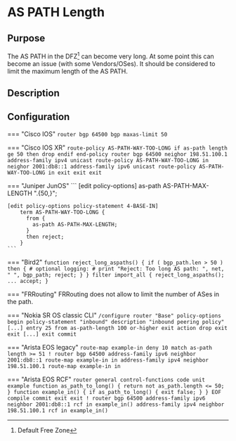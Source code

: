 # AS PATH Length

## Purpose

The AS PATH in the DFZ[^1] can become very long. At some point this can become an issue (with some Vendors/OSes). It should be considered to limit the maximum length of the AS PATH.

## Description

## Configuration

=== "Cisco IOS"
    ```
    router bgp 64500
     bgp maxas-limit 50
    ```

=== "Cisco IOS XR"
    ```
    route-policy AS-PATH-WAY-TOO-LONG
     if as-path length ge 50 then
      drop
     endif
    end-policy
    router bgp 64500
     neighor 198.51.100.1
      address-family ipv4 unicast
       route-policy AS-PATH-WAY-TOO-LONG in
     neighor 2001:db8::1
      address-family ipv6 unicast
       route-policy AS-PATH-WAY-TOO-LONG in
      exit
     exit
    exit
    ```

=== "Juniper JunOS"
    ```
    [edit policy-options]
        as-path AS-PATH-MAX-LENGTH ".{50,}";

    [edit policy-options policy-statement 4-BASE-IN]
        term AS-PATH-WAY-TOO-LONG {
          from {
            as-path AS-PATH-MAX-LENGTH;
          }
          then reject;
        }
    ```

=== "Bird2"
    ```
    function reject_long_aspaths()
    {
      if ( bgp_path.len > 50 ) then {
        # optional logging:
        # print "Reject: Too long AS path: ", net, " ", bgp_path;
        reject;
      }
    }
    filter import_all {
      reject_long_aspaths();
      ...
      accept;
    }
    ```

=== "FRRouting"
    FRRouting does not allow to limit the number of ASes in the path.

=== "Nokia SR OS classic CLI"
    ```
    /configure router "Base" policy-options
    begin
            policy-statement "inbound"
                description "inbound peering policy"
                [...]
                entry 25
                    from
                        as-path-length 100 or-higher
                    exit
                    action drop
                    exit
                exit
                [...]
            exit
    commit
    ```

=== "Arista EOS legacy"
    ```
    route-map example-in deny 10
       match as-path length >= 51
    !
    router bgp 64500
       address-family ipv6
          neighbor 2001:db8::1 route-map example-in in
       address-family ipv4
          neighbor 198.51.100.1 route-map example-in in
    ```

=== "Arista EOS RCF"
    ```
    router general
    control-functions
       code unit example
    function as_path_to_long() {
      return not as_path.length <= 50;
    }
    function example_in() {
      if as_path_to_long() {
        exit false;
      }
    }
    EOF
          compile
          commit
          exit
       exit
    !
    router bgp 64500
       address-family ipv6
          neighbor 2001:db8::1 rcf in example_in()
       address-family ipv4
          neighbor 198.51.100.1 rcf in example_in()
    ```

[^1]: Default Free Zone
